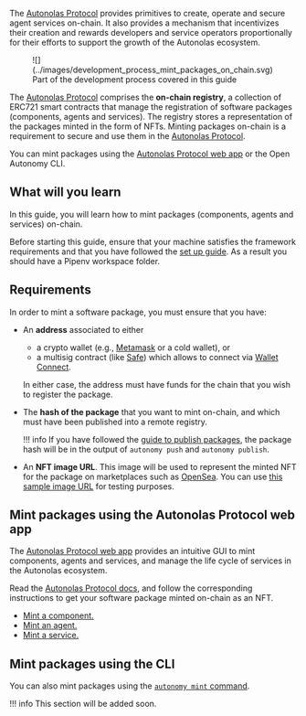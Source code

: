 The [Autonolas Protocol](https://docs.autonolas.network/protocol/) provides primitives to create, operate and secure agent services on-chain. It also provides a mechanism that incentivizes their creation and rewards developers and service operators proportionally for their efforts to support the growth of the Autonolas ecosystem.

<figure markdown>
![](../images/development_process_mint_packages_on_chain.svg)
<figcaption>Part of the development process covered in this guide</figcaption>
</figure>

The [Autonolas Protocol](https://docs.autonolas.network/protocol/) comprises the **on-chain registry**, a collection of ERC721 smart contracts that manage the registration of software packages (components, agents and services). The registry stores a representation of the packages minted in the form of NFTs.
Minting packages on-chain is a requirement to secure and use them in the [Autonolas Protocol](https://docs.autonolas.network/protocol/).

You can mint packages using the [Autonolas Protocol web app](https://protocol.autonolas.network/) or the Open Autonomy CLI.

## What will you learn

In this guide, you will learn how to mint packages (components, agents and services) on-chain.

Before starting this guide, ensure that your machine satisfies the framework requirements and that you have followed the [set up guide](./set_up.md). As a result you should have a Pipenv workspace folder.
## Requirements

In order to mint a software package, you must ensure that you have:

* An **address** associated to either
    * a crypto wallet (e.g., [Metamask](https://metamask.io/) or a cold wallet), or
    * a multisig contract (like [Safe](https://safe.global/)) which allows to connect via [Wallet Connect](https://walletconnect.com/).
  
    In either case, the address must have funds for the chain that you wish to register the package.

* The **hash of the package** that you want to mint on-chain, and which must have been published into a remote registry.

    !!! info
        If you have followed the [guide to publish packages](./publish_fetch_packages.md), the package hash will be in the output of `autonomy push` and `autonomy publish`.

* An **NFT image URL**. This image will be used to represent the minted NFT for the package on marketplaces such as [OpenSea](https://opensea.io/). You can use [this sample image URL](https://gateway.autonolas.tech/ipfs/Qmbh9SQLbNRawh9Km3PMEDSxo77k1wib8fYZUdZkhPBiev) for testing purposes.

## Mint packages using the Autonolas Protocol web app

The [Autonolas Protocol web app](https://protocol.autonolas.network/) provides an intuitive GUI to mint components, agents and services, and manage the life cycle of services in the Autonolas ecosystem.

Read the [Autonolas Protocol docs](https://docs.autonolas.network/protocol/), and follow the corresponding instructions to get your software package minted on-chain as an NFT.

* [Mint a component.](https://docs.autonolas.network/protocol/mint_packages_on-chain/#mint-a-component)
* [Mint an agent.](https://docs.autonolas.network/protocol/mint_packages_on-chain/#mint-an-agent)
* [Mint a service.](https://docs.autonolas.network/protocol/mint_packages_on-chain/#mint-a-service)

## Mint packages using the CLI

You can also mint packages using the [`autonomy mint` command](../advanced_reference/cli/../commands/autonomy_mint.md).

!!! info
    This section will be added soon.
